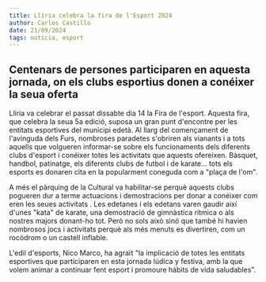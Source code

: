 ```yaml
---
title: Llíria celebra la fira de l'Esport 2024
author: Carlos Castillo
date: 21/09/2024
tags: noticia, esport
---
```


## Centenars de persones participaren en aquesta jornada, on els clubs esportius donen a conéixer la seua oferta

Llíria va celebrar el passat dissabte dia 14 la Fira de l'esport. Aquesta fira, que celebra la seua 5a edició, suposa un gran punt d'encontre per les entitats esportives del municipi edetà. Al llarg del començament de l'avinguda dels Furs, nombroses paradetes s'obriren als vianants i a tots aquells que volgueren informar-se sobre els funcionaments dels diferents clubs d'esport i conéixer totes les activitats que aquests ofereixen. Bàsquet, handbol, patinatge, els diferents clubs de futbol i de karate... tots els esports es donaren cita en la popularment coneguda com a "plaça de l'om".

A més el pàrquing de la Cultural va habilitar-se perquè aquests clubs pogueren dur a terme actuacions i demostracions per donar a conéixer com eren les seues activitats . Les edetanes i els edetans varen gaudir així d'unes "kata" de karate, una demostració de gimnàstica rítmica o als nostres majors donant-ho tot. Però no sols això sinó que també hi havien nombrosos jocs i activitats perquè als més menuts es divertiren, com un rocòdrom o un castell inflable.

L'edil d'esports, Nico Marco, ha agraït "la implicació de totes les entitats esportives que participaren en esta jornada lúdica y festiva, amb la que volem animar a continuar fent esport i promoure hábits de vida saludables".